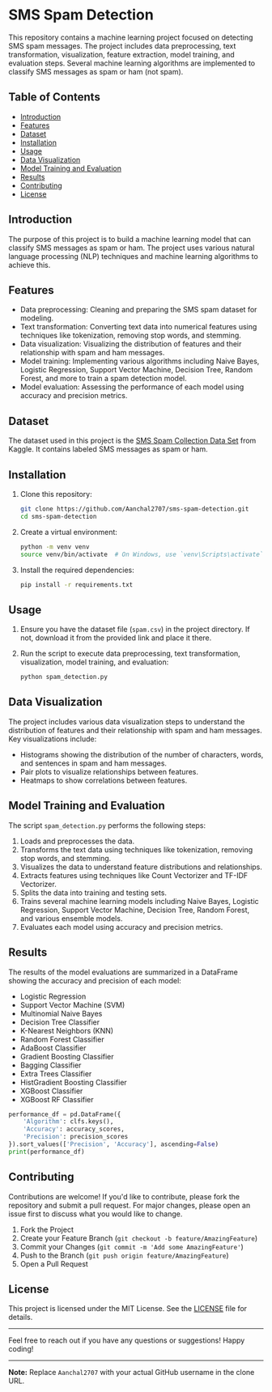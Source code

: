 # SMS Spam Detection

This repository contains a machine learning project focused on detecting SMS spam messages. The project includes data preprocessing, text transformation, visualization, feature extraction, model training, and evaluation steps. Several machine learning algorithms are implemented to classify SMS messages as spam or ham (not spam).

## Table of Contents

- [Introduction](#introduction)
- [Features](#features)
- [Dataset](#dataset)
- [Installation](#installation)
- [Usage](#usage)
- [Data Visualization](#data-visualization)
- [Model Training and Evaluation](#model-training-and-evaluation)
- [Results](#results)
- [Contributing](#contributing)
- [License](#license)

## Introduction

The purpose of this project is to build a machine learning model that can classify SMS messages as spam or ham. The project uses various natural language processing (NLP) techniques and machine learning algorithms to achieve this.

## Features

- Data preprocessing: Cleaning and preparing the SMS spam dataset for modeling.
- Text transformation: Converting text data into numerical features using techniques like tokenization, removing stop words, and stemming.
- Data visualization: Visualizing the distribution of features and their relationship with spam and ham messages.
- Model training: Implementing various algorithms including Naive Bayes, Logistic Regression, Support Vector Machine, Decision Tree, Random Forest, and more to train a spam detection model.
- Model evaluation: Assessing the performance of each model using accuracy and precision metrics.

## Dataset

The dataset used in this project is the [SMS Spam Collection Data Set](https://www.kaggle.com/uciml/sms-spam-collection-dataset) from Kaggle. It contains labeled SMS messages as spam or ham.

## Installation

1. Clone this repository:
    ```bash
    git clone https://github.com/Aanchal2707/sms-spam-detection.git
    cd sms-spam-detection
    ```

2. Create a virtual environment:
    ```bash
    python -m venv venv
    source venv/bin/activate  # On Windows, use `venv\Scripts\activate`
    ```

3. Install the required dependencies:
    ```bash
    pip install -r requirements.txt
    ```

## Usage

1. Ensure you have the dataset file (`spam.csv`) in the project directory. If not, download it from the provided link and place it there.

2. Run the script to execute data preprocessing, text transformation, visualization, model training, and evaluation:
    ```bash
    python spam_detection.py
    ```

## Data Visualization

The project includes various data visualization steps to understand the distribution of features and their relationship with spam and ham messages. Key visualizations include:

- Histograms showing the distribution of the number of characters, words, and sentences in spam and ham messages.
- Pair plots to visualize relationships between features.
- Heatmaps to show correlations between features.

## Model Training and Evaluation

The script `spam_detection.py` performs the following steps:

1. Loads and preprocesses the data.
2. Transforms the text data using techniques like tokenization, removing stop words, and stemming.
3. Visualizes the data to understand feature distributions and relationships.
4. Extracts features using techniques like Count Vectorizer and TF-IDF Vectorizer.
5. Splits the data into training and testing sets.
6. Trains several machine learning models including Naive Bayes, Logistic Regression, Support Vector Machine, Decision Tree, Random Forest, and various ensemble models.
7. Evaluates each model using accuracy and precision metrics.

## Results

The results of the model evaluations are summarized in a DataFrame showing the accuracy and precision of each model:

- Logistic Regression
- Support Vector Machine (SVM)
- Multinomial Naive Bayes
- Decision Tree Classifier
- K-Nearest Neighbors (KNN)
- Random Forest Classifier
- AdaBoost Classifier
- Gradient Boosting Classifier
- Bagging Classifier
- Extra Trees Classifier
- HistGradient Boosting Classifier
- XGBoost Classifier
- XGBoost RF Classifier

```python
performance_df = pd.DataFrame({
    'Algorithm': clfs.keys(),
    'Accuracy': accuracy_scores,
    'Precision': precision_scores
}).sort_values(['Precision', 'Accuracy'], ascending=False)
print(performance_df)
```

## Contributing

Contributions are welcome! If you'd like to contribute, please fork the repository and submit a pull request. For major changes, please open an issue first to discuss what you would like to change.

1. Fork the Project
2. Create your Feature Branch (`git checkout -b feature/AmazingFeature`)
3. Commit your Changes (`git commit -m 'Add some AmazingFeature'`)
4. Push to the Branch (`git push origin feature/AmazingFeature`)
5. Open a Pull Request

## License

This project is licensed under the MIT License. See the [LICENSE](LICENSE) file for details.

---

Feel free to reach out if you have any questions or suggestions! Happy coding!

---

**Note:** Replace `Aanchal2707` with your actual GitHub username in the clone URL.

